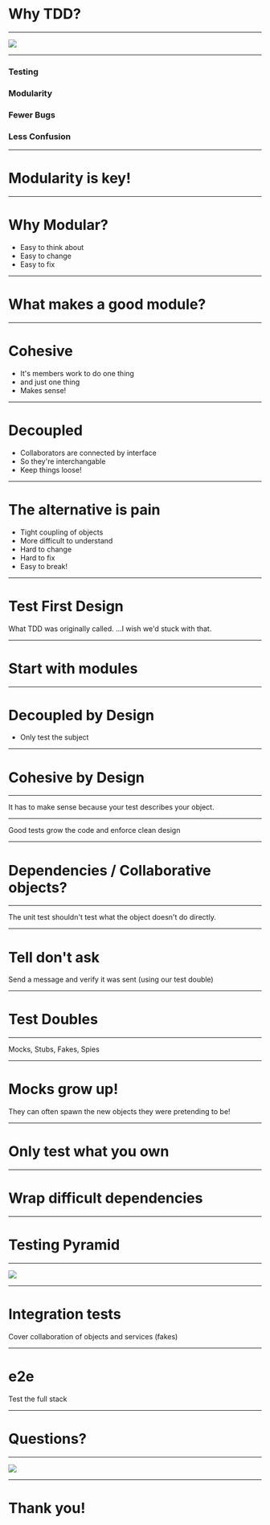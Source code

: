 # Why TDD?

---

![](RGR.jpg)

---

### Testing
### Modularity
### Fewer Bugs
### Less Confusion

---

# Modularity is key!

---

# Why Modular?

- Easy to think about
- Easy to change
- Easy to fix

---

# What makes a good module?

---

# Cohesive

- It's members work to do one thing
- and just one thing
- Makes sense!

---

# Decoupled

- Collaborators are connected by interface
- So they're interchangable
- Keep things loose!

---

# The alternative is pain

- Tight coupling of objects
- More difficult to understand
- Hard to change
- Hard to fix
- Easy to break!

---

# Test First Design

What TDD was originally called. ...I wish we'd stuck with that.

---

# Start with modules

---

# Decoupled by Design

- Only test the subject

---

# Cohesive by Design

---

It has to make sense because your test describes your object.

---

Good tests grow the code and enforce clean design

---

# Dependencies / Collaborative objects?

---

The unit test shouldn't test what the object doesn't do directly.

---

# Tell don't ask

Send a message and verify it was sent (using our test double)

---

# Test Doubles

---

Mocks, Stubs, Fakes, Spies

---

# Mocks grow up!

They can often spawn the new objects they were pretending to be!

---

# Only test what you own

---

# Wrap difficult dependencies

---

# Testing Pyramid

---

![](PYRAMID.jpg)

---

# Integration tests

Cover collaboration of objects and services (fakes)

---

# e2e

Test the full stack

---

# Questions?

---

![](RGR2.jpg)

---

# Thank you!
